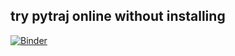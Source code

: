 try pytraj online without installing
------------------------------------

[![Binder](http://mybinder.org/badge.svg)](http://mybinder.org/repo/hainm/notebook-pytraj)
